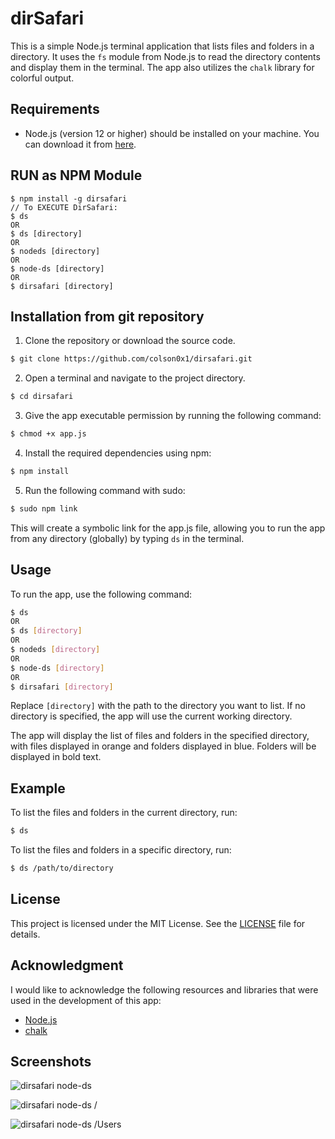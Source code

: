 # dirSafari

This is a simple Node.js terminal application that lists files and folders in a directory. It uses the `fs` module from Node.js to read the directory contents and display them in the terminal. The app also utilizes the `chalk` library for colorful output.

## Requirements

- Node.js (version 12 or higher) should be installed on your machine. You can download it from [here](https://nodejs.org).

## RUN as NPM Module

```
$ npm install -g dirsafari
// To EXECUTE DirSafari:
$ ds
OR
$ ds [directory]
OR
$ nodeds [directory]
OR
$ node-ds [directory]
OR
$ dirsafari [directory]
```

## Installation from git repository

1. Clone the repository or download the source code.

```bash
$ git clone https://github.com/colson0x1/dirsafari.git
```

2. Open a terminal and navigate to the project directory.

```bash
$ cd dirsafari
```

3. Give the app executable permission by running the following command:

```bash
$ chmod +x app.js
```

4. Install the required dependencies using npm:

```bash
$ npm install
```

5. Run the following command with sudo:

```bash
$ sudo npm link
```

This will create a symbolic link for the app.js file, allowing you to run the app from any directory (globally) by typing `ds` in the terminal.

## Usage

To run the app, use the following command:

```bash
$ ds
OR
$ ds [directory]
OR
$ nodeds [directory]
OR
$ node-ds [directory]
OR
$ dirsafari [directory]
```

Replace `[directory]` with the path to the directory you want to list. If no directory is specified, the app will use the current working directory.

The app will display the list of files and folders in the specified directory, with files displayed in orange and folders displayed in blue. Folders will be displayed in bold text.

## Example

To list the files and folders in the current directory, run:

```bash
$ ds
```

To list the files and folders in a specific directory, run:

```bash
$ ds /path/to/directory
```

## License

This project is licensed under the MIT License. See the [LICENSE](LICENSE) file for details.

## Acknowledgment

I would like to acknowledge the following resources and libraries that were used in the development of this app:

- [Node.js](https://nodejs.org)
- [chalk](https://www.npmjs.com/package/chalk)

## Screenshots

![dirsafari node-ds](https://i.imgur.com/yjBmMo0.png)

![dirsafari node-ds /](https://i.imgur.com/pH9vmMl.png)

![dirsafari node-ds /Users](https://i.imgur.com/FTs5F2m.png)
